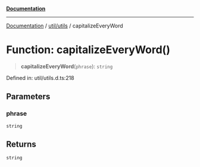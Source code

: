 [**Documentation**](../../../index.md)

***

[Documentation](../../../index.md) / [util/utils](../index.md) / capitalizeEveryWord

# Function: capitalizeEveryWord()

> **capitalizeEveryWord**(`phrase`): `string`

Defined in: util/utils.d.ts:218

## Parameters

### phrase

`string`

## Returns

`string`
